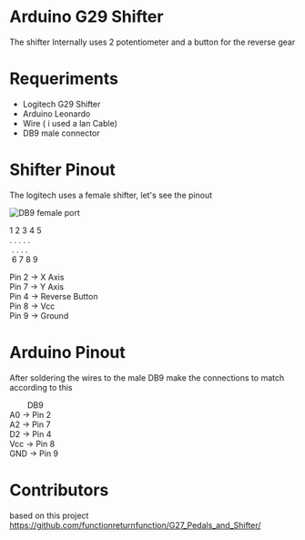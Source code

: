 # Arduino G29 Shifter

The shifter Internally uses 2 potentiometer and a button for the reverse gear

# Requeriments

* Logitech G29 Shifter
* Arduino Leonardo
* Wire ( i used a lan Cable)
* DB9 male connector

# Shifter Pinout

The logitech uses a female shifter, let's see the pinout

<img src="https://encrypted-tbn0.gstatic.com/images?q=tbn:ANd9GcSu9WPtlZwppyEhPwWwFBGUPpkCjzNeYiPBXw0HjFjio9QPhMz0" title="DB9 female port" />

1&nbsp;2&nbsp;3&nbsp;4&nbsp;5 <br />
.&nbsp;.&nbsp;.&nbsp;.&nbsp;.  <br/>
&nbsp;.&nbsp;.&nbsp;.&nbsp;.<br/>
&nbsp;6&nbsp;7&nbsp;8&nbsp;9<br/>


Pin 2 -> X Axis <br />
Pin 7 -> Y Axis <br />
Pin 4 -> Reverse Button<br />
Pin 8 -> Vcc<br />
Pin 9 -> Ground<br />

# Arduino Pinout

After soldering the wires to the male DB9 make the connections to match according to this

&nbsp;&nbsp;&nbsp;&nbsp;&nbsp;&nbsp;&nbsp; DB9 <br />
A0 -> Pin 2 <br/>
A2 -> Pin 7 <br />
D2 -> Pin 4 <br />
Vcc -> Pin 8<br />
GND -> Pin 9 <br />


# Contributors

based on this project <https://github.com/functionreturnfunction/G27_Pedals_and_Shifter/>



